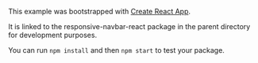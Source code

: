 This example was bootstrapped with [Create React App](https://github.com/facebook/create-react-app).

It is linked to the responsive-navbar-react package in the parent directory for development purposes.

You can run `npm install` and then `npm start` to test your package.
